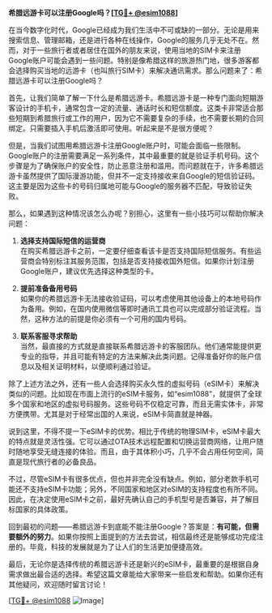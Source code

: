 **希腊远游卡可以注册Google吗？[[TG💪+ @esim1088](https://t.me/s/esim1088)]**

在当今数字化时代，Google已经成为我们生活中不可或缺的一部分。无论是用来搜索信息、管理邮箱，还是进行各种在线操作，Google的服务几乎无处不在。然而，对于一些旅行者或者居住在国外的朋友来说，使用当地的SIM卡来注册Google账户可能会遇到一些问题。特别是像希腊这样的旅游热门地，很多游客都会选择购买当地的远游卡（也叫旅行SIM卡）来解决通讯需求。那么问题来了：希腊远游卡可以注册Google吗？

首先，让我们简单了解一下什么是希腊远游卡。希腊远游卡是一种专门面向短期游客设计的手机卡，通常包含一定的流量、通话时长和短信额度。这类卡非常适合那些短期到希腊旅行或工作的用户，因为它不需要复杂的手续，也不需要长期的合同绑定。只需要插入手机后激活即可使用。听起来是不是很方便呢？

但是，当我们试图用希腊远游卡注册Google账户时，可能会面临一些限制。Google账户的注册需要满足一系列条件，其中最重要的就是验证手机号码。这个步骤是为了确保账户的安全性，防止恶意注册和滥用。而问题就在于，许多希腊远游卡虽然提供了国际漫游功能，但并不一定支持接收来自Google的短信验证码。这主要是因为这些卡的号码归属地可能与Google的服务器不匹配，导致验证失败。

那么，如果遇到这种情况该怎么办呢？别担心，这里有一些小技巧可以帮助你解决问题：

1. **选择支持国际短信的运营商**  
   在购买希腊远游卡之前，一定要仔细查看该卡是否支持国际短信服务。有些运营商会特别标注其服务范围，包括是否支持接收国外短信。如果你计划注册Google账户，建议优先选择这种类型的卡。

2. **提前准备备用号码**  
   如果你的希腊远游卡无法接收验证码，可以考虑使用其他设备上的本地号码作为备用。例如，在国内使用微信等即时通讯工具也可以完成部分验证流程。当然，这种方法的前提是你必须有一个可用的国内号码。

3. **联系客服寻求帮助**  
   当然，最直接的方式就是直接联系希腊远游卡的客服团队。他们通常能提供更专业的指导，并且可能有特定的方法来解决此类问题。记得准备好你的账户信息以及相关证明材料，以便顺利通过验证。

除了上述方法之外，还有一些人会选择购买永久性的虚拟号码（eSIM卡）来解决类似的问题。比如现在市面上流行的eSIM卡服务，如“esim1088”，就提供了全球多个国家和地区的虚拟号码服务。这些号码不仅稳定可靠，而且无需实体卡，非常方便携带。尤其是对于经常出国的人来说，eSIM卡简直就是神器。

说到这里，不得不提一下eSIM卡的优势。相比于传统的物理SIM卡，eSIM卡最大的特点就是灵活性强。它可以通过OTA技术远程配置和切换运营商网络，让用户随时随地享受无缝连接的体验。而且，由于其体积小巧，几乎不会占用任何空间，简直是现代旅行者的必备良品。

不过，尽管eSIM卡有很多优点，但也并非完全没有缺点。例如，部分老款手机可能还不支持eSIM卡功能；另外，不同国家和地区对eSIM的支持程度也有所不同。因此，在决定使用eSIM卡之前，最好先确认自己的手机型号是否兼容，并了解目标国家的具体政策。

回到最初的问题——希腊远游卡到底能不能注册Google？答案是：**有可能，但需要额外的努力**。如果你按照上面提到的方法去尝试，相信最终还是能够成功完成注册的。毕竟，科技的发展就是为了让人们的生活更加便捷高效。

最后，无论你是选择传统的希腊远游卡还是新兴的eSIM卡，最重要的是根据自身需求做出最合适的选择。希望这篇文章能给大家带来一些启发和帮助。如果你还有其他疑问，欢迎随时留言讨论！

[[TG💪+ @esim1088](https://t.me/s/esim1088) ![Image](https://i.postimg.cc/4NQfJmqS/Snipaste-2025-05-13-00-14-12.png)]
